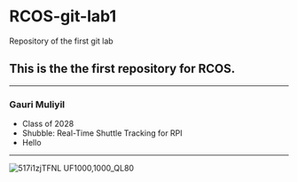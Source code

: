 # RCOS-git-lab1
Repository of the first git lab


## This is the the first repository for RCOS.

--- 
### Gauri Muliyil 
- Class of 2028
- Shubble: Real-Time Shuttle Tracking for RPI
- Hello

---

![517i1zjTFNL _UF1000,1000_QL80_](https://github.com/user-attachments/assets/b5b42c17-e74c-419c-bf42-19230edca2be)
